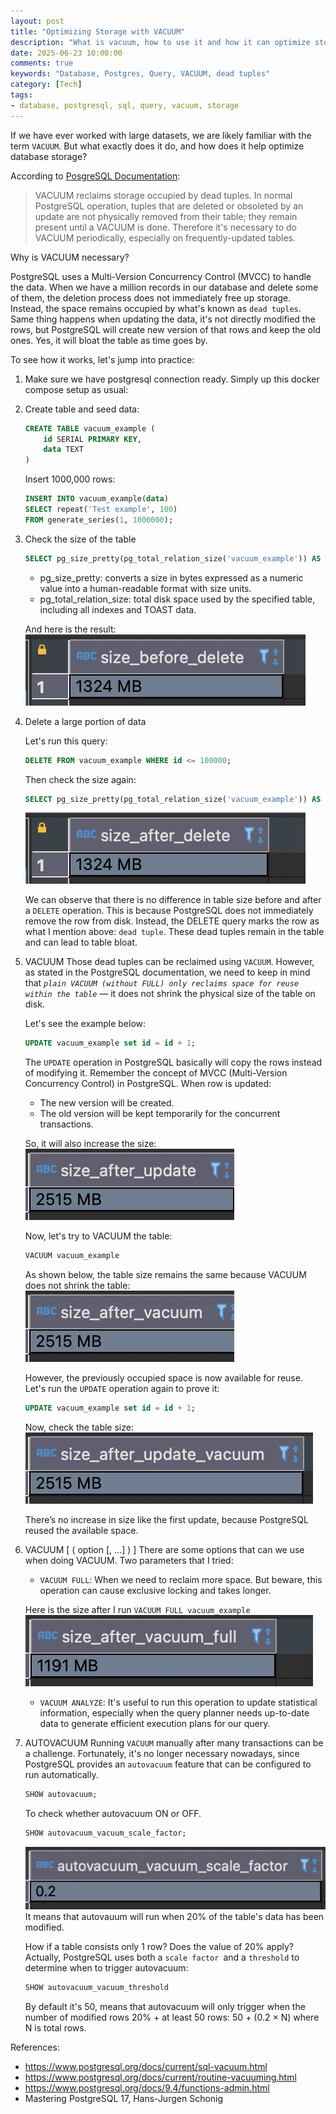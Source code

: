 ```yaml
---
layout: post
title: "Optimizing Storage with VACUUM"
description: "What is vacuum, how to use it and how it can optimize storage"
date: 2025-06-23 10:00:00
comments: true
keywords: "Database, Postgres, Query, VACUUM, dead tuples"
category: [Tech]
tags:
- database, postgresql, sql, query, vacuum, storage
---
```


If we have ever worked with large datasets, we are likely familiar with the term `VACUUM`. But what exactly does it do, and how does it help optimize database storage?

According to <a href="https://www.postgresql.org/docs/current/sql-vacuum.html" target="_top"> PosgreSQL Documentation</a>:

> VACUUM reclaims storage occupied by dead tuples. In normal PostgreSQL operation, tuples that are deleted or obsoleted by an update are not physically removed from their table; they remain present until a VACUUM is done. Therefore it's necessary to do VACUUM periodically, especially on frequently-updated tables.

Why is VACUUM necessary?

PostgreSQL uses a Multi-Version Concurrency Control (MVCC) to handle the data. When we have a million records in our database and delete some of them, the deletion process does not immediately free up storage. Instead, the space remains occupied by what's known as `dead tuples`. Same thing happens when updating the data, it's not directly modified the rows, but PostgreSQL will create new version of that rows and keep the old ones. Yes, it will bloat the table as time goes by.

To see how it works, let's jump into practice:

1. Make sure we have postgresql connection ready. Simply up this docker compose setup as usual:
<script src="https://gist.github.com/ameliarahman/9f30eb741b2f09029796705d722d61cf.js"></script>

2. Create table and seed data:
    ```sql
    CREATE TABLE vacuum_example (
        id SERIAL PRIMARY KEY,
        data TEXT
    )
    ```

    Insert 1000,000 rows:

    ```sql
    INSERT INTO vacuum_example(data)
    SELECT repeat('Test example', 100)
    FROM generate_series(1, 1000000);
    ```

3. Check the size of the table
    ```sql
    SELECT pg_size_pretty(pg_total_relation_size('vacuum_example')) AS size_before_delete;
    ```
    - pg_size_pretty: converts a size in bytes expressed as a numeric value into a human-readable format with size units.
    - pg_total_relation_size: total disk space used by the specified table, including all indexes and TOAST data.

    And here is the result:
    ![](../assets/img/vacuum/size_before.png)

4. Delete a large portion of data

    Let's run this query:

    ```sql
    DELETE FROM vacuum_example WHERE id <= 100000;
    ```

    Then check the size again:
    ```sql
    SELECT pg_size_pretty(pg_total_relation_size('vacuum_example')) AS size_after_delete;
    ```
    ![](../assets/img/vacuum/size_after.png)

    We can observe that there is no difference in table size before and after a `DELETE` operation. This is because PostgreSQL does not immediately remove the row from disk. Instead, the DELETE query marks the row as what I mention above: `dead tuple`. These dead tuples remain in the table and can lead to table bloat.

5. VACUUM
    Those dead tuples can be reclaimed using `VACUUM`. However, as stated in the PostgreSQL documentation, we need to keep in mind that _`plain VACUUM (without FULL) only reclaims space for reuse within the table`_ — it does not shrink the physical size of the table on disk.

    Let's see the example below:

    ```sql
    UPDATE vacuum_example set id = id + 1;
    ```
    The `UPDATE` operation in PostgreSQL basically will copy the rows instead of modifying it. Remember the concept of MVCC (Multi-Version Concurrency Control) in PostgreSQL. When row is updated:
    - The new version will be created.
    - The old version will be kept temporarily for the concurrent transactions.

    So, it will also increase the size:
    ![](../assets/img/vacuum/size_after_update.png)

    Now, let's try to VACUUM the table:

    ```sql
    VACUUM vacuum_example
    ```

    As shown below, the table size remains the same because VACUUM does not shrink the table:
    ![](../assets/img/vacuum/size_after_vacuum.png)

    However, the previously occupied space is now available for reuse. Let's run the `UPDATE` operation again to prove it:

    ```sql
    UPDATE vacuum_example set id = id + 1;
    ```
    Now, check the table size:
    ![](../assets/img/vacuum/size_after_update_vacuum.png)

    There’s no increase in size like the first update, because PostgreSQL reused the available space.

6. VACUUM [ ( option [, ...] ) ]
    There are some options that can we use when doing VACUUM. Two parameters that I tried:

    - `VACUUM FULL`: When we need to reclaim more space. But beware, this operation can cause exclusive locking and takes longer.

    Here is the size after I run `VACUUM FULL vacuum_example`
    ![](../assets/img/vacuum/size_after_vacuum_full.png)

    - `VACUUM ANALYZE`: It's useful to run this operation to update statistical information, especially when the query planner needs up-to-date data to generate efficient execution plans for our query.

7. AUTOVACUUM
    Running `VACUUM` manually after many transactions can be a challenge. Fortunately, it's no longer necessary nowadays, since PostgreSQL provides an `autovacuum` feature that can be configured to run automatically.

    ```sql
    SHOW autovacuum;
    ```
    To check whether autovacuum ON or OFF.

    ```sql
    SHOW autovacuum_vacuum_scale_factor;
    ```
    ![](../assets/img/vacuum/scale_factor.png)
    It means that autovauum will run when 20% of the table's data has been modified.

    How if a table consists only 1 row? Does the value of 20% apply?
    Actually, PostgreSQL uses both a `scale factor `and a `threshold` to determine when to trigger autovacuum:

    ```sql
    SHOW autovacuum_vacuum_threshold
    ```
    By default it's 50, means that autovacuum will only trigger when the number of modified rows 20% + at least 50 rows: 50 + (0.2 × N) where N is total rows.


References:
- https://www.postgresql.org/docs/current/sql-vacuum.html
- https://www.postgresql.org/docs/current/routine-vacuuming.html
- https://www.postgresql.org/docs/9.4/functions-admin.html
- Mastering PostgreSQL 17, Hans-Jurgen Schonig






 
